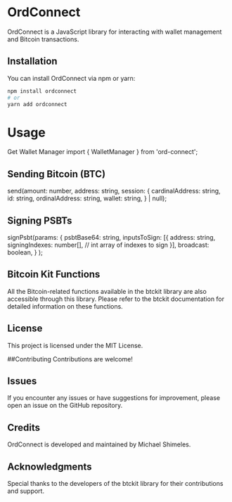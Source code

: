 # OrdConnect

OrdConnect is a JavaScript library for interacting with wallet management and Bitcoin transactions.

## Installation

You can install OrdConnect via npm or yarn:

```bash
npm install ordconnect
# or
yarn add ordconnect
```
# Usage

Get Wallet Manager
import { WalletManager } from 'ord-connect';


## Sending Bitcoin (BTC)
send(amount: number, address: string, session: {
        cardinalAddress: string,
        id: string,
        ordinalAddress: string,
        wallet: string,
    } | null);

## Signing PSBTs
signPsbt(params: {
  psbtBase64: string,
  inputsToSign: [{
    address: string,
    signingIndexes: number[], // int array of indexes to sign
  }],
  broadcast: boolean,
}
);

## Bitcoin Kit Functions
All the Bitcoin-related functions available in the btckit library are also accessible through this library. Please refer to the btckit documentation for detailed information on these functions.

## License
This project is licensed under the MIT License.

##Contributing
Contributions are welcome!

## Issues
If you encounter any issues or have suggestions for improvement, please open an issue on the GitHub repository.

## Credits
OrdConnect is developed and maintained by Michael Shimeles.

## Acknowledgments
Special thanks to the developers of the btckit library for their contributions and support.